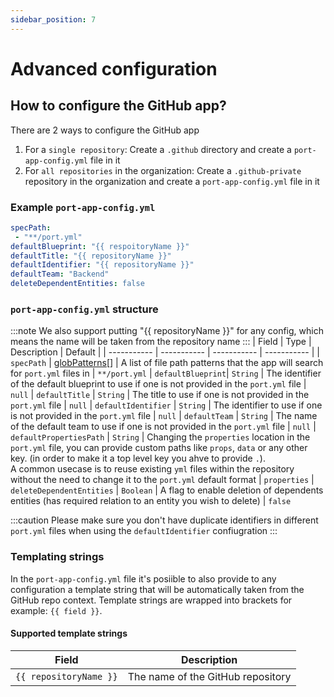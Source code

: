 ```yaml
---
sidebar_position: 7
---
```


# Advanced configuration

## How to configure the GitHub app?

There are 2 ways to configure the GitHub app

1. For a `single repository`: Create a `.github` directory and create a `port-app-config.yml` file in it
2. For `all repositories` in the organization: Create a `.github-private` repository in the organization and create a `port-app-config.yml` file in it

### Example `port-app-config.yml` 

```yaml showLineNumbers
specPath: 
 - "**/port.yml"
defaultBlueprint: "{{ respoitoryName }}"
defaultTitle: "{{ repositoryName }}"
defaultIdentifier: "{{ repositoryName }}"
defaultTeam: "Backend"
deleteDependentEntities: false
```

### `port-app-config.yml` structure 

:::note
We also support putting "{{ repositoryName }}" for any config, which means the name will be taken from the repository name
:::
| Field | Type | Description | Default |
| ----------- | ----------- | ----------- | ----------- |
| `specPath` | [globPatterns](https://www.malikbrowne.com/blog/a-beginners-guide-glob-patterns)[] | A list of file path patterns that the app will search for `port.yml` files in | `**/port.yml`
| `defaultBlueprint`| `String` |  The identifier of the default blueprint to use if one is not provided in the `port.yml` file | `null` 
| `defaultTitle` | `String` | The title to use if one is not provided in the `port.yml` file | `null` 
| `defaultIdentifier` | `String` | The identifier to use if one is not provided in the `port.yml` file | `null`
| `defaultTeam` | `String` | The name of the default team to use if one is not provided in the `port.yml` file | `null`
| `defaultPropertiesPath` | `String` | Changing the `properties` location in the `port.yml` file, you can provide custom paths like `props`, `data` or any other key. (in order to make it a top level key you ahve to provide `.`).<br/> A common usecase is to reuse existing `yml` files within the repository without the need to change it to the `port.yml` default format | `properties`
| `deleteDependentEntities` | `Boolean` | A flag to enable deletion of dependents entities (has required relation to an entity you wish to delete) | `false`

:::caution
Please make sure you don't have duplicate identifiers in different `port.yml` files when using the `defaultIdentifier` confiugration
:::

### Templating strings
In the `port-app-config.yml` file it's posiible to also provide to any configuration a template string that will be automatically taken from the GitHub repo context.
Template strings are wrapped into brackets for example: `{{ field }}`.


#### Supported template strings 

| Field                  | Description                       |
|------------------------|-----------------------------------|
| `{{ repositoryName }}` | The name of the GitHub repository |
